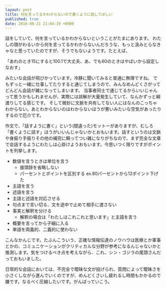 ```yaml
---
layout: post
title: 何を言ってるかわからないので書くように話してほしい
published: true
date: 2016-08-21 21:04:19 +0900
---
```


話をしていて、何を言っているかわからないということがたまにあります。
わたしの頭がわるいから何を言ってるかわからないんだろうな、もっと汲みとらなきゃなと思っていたのですが、そうでもないようです。たとえば、

「あれのとき15にすると100.1で大丈夫、あ、でも60のときはやばいから設定しなおす」

みたいな会話が飛びかっています。冷静に聞いてみると普通に無理ですね。
でもずっと一緒に仕事してたりすると通じてしまうので、みんなめんどくさがってどんどん会話が雑になってしまいます。
当事者同士で通じてるからいいじゃんって思うかもしれませんが、実際には誤解が大量発生していて、なんかずっと綱渡りしてる感じです。
そして微妙に文脈を共有してない人にはなんのこっちゃわからない。あとわからないのはわからないほうが悪いみたいな空気があったりするので厄介です。

作文で、「話すように書く」という(間違った)モットーがありますが、むしろ「書くように話す」ほうがいいんじゃないかとおもいます。話すというのは文脈や身振り手振りその他の補完に頼ってつい雑になりがちなので、まず完全な文章で会話するようにわたしは心掛けようおもいます。今思いつく限りですがポイントを列挙します。

* 数値を言うときは単位を言う
    * 接頭辞を省略しない
    * パーセントとポイントを区別する ex.80パーセントから12ポイント下げた
* 主語を言う
* 述語を言う
* 主語と述語を対応させる
* 句点まで言い切る、文を途中で止めて相手に渡さない
* 事実と解釈を分ける
    * 解釈の場合は「わたしはこれこれと思います」と主語を言う
* 概要を言ってから子細に入る
* 単語を両義的、二義的に使わない

こんなかんじです。たぶんこういう、正確な情報伝達のノウハウは医療とか軍事とかの、コミュニケーションがクリティカルな分野が参考になるんじゃないかと推測します。気をつけるべき点を考えながら、これ、シン・ゴジラの尾頭さんだっておもいました。

日常的な会話においては、不完全で曖昧な文が投げられ、質問によって曖昧さを小さくしながら進んでいくのですが、めんどくさいし疲れるし時間もかかるので嫌です。なるべく圧縮したいです。がんばっていこう。
